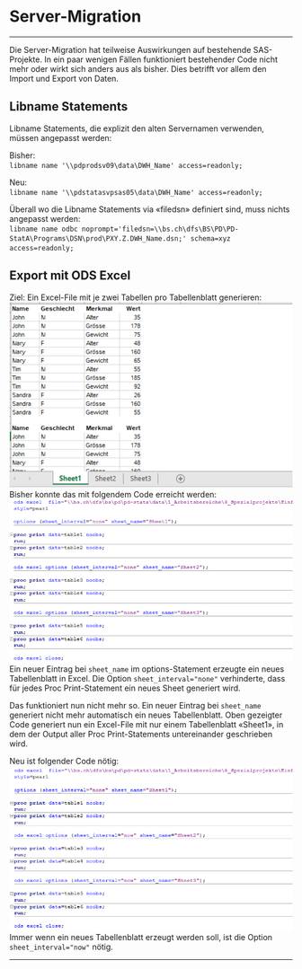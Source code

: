 Server-Migration
================

* * *

Die Server-Migration hat teilweise Auswirkungen auf bestehende SAS-Projekte. In ein paar wenigen Fällen funktioniert bestehender Code nicht mehr oder wirkt sich anders aus als bisher. Dies betrifft vor allem den Import und Export von Daten.

Libname Statements
------------------

Libname Statements, die explizit den alten Servernamen verwenden, müssen angepasst werden:

Bisher:  
`libname name '\\pdprodsv09\data\DWH_Name' access=readonly;`

Neu:  
`libname name '\\pdstatasvpsas05\data\DWH_Name' access=readonly;`

Überall wo die Libname Statements via «filedsn» definiert sind, muss nichts angepasst werden:  
`libname name odbc noprompt='filedsn=\\bs.ch\dfs\BS\PD\PD-StatA\Programs\DSN\prod\PXY.Z.DWH_Name.dsn;' schema=xyz access=readonly;`

Export mit ODS Excel
--------------------

Ziel: Ein Excel-File mit je zwei Tabellen pro Tabellenblatt generieren:  
![](img/server3.png)  
Bisher konnte das mit folgendem Code erreicht werden:  
![](img/server2.png)  
Ein neuer Eintrag bei `sheet_name` im options-Statement erzeugte ein neues Tabellenblatt in Excel. Die Option `sheet_interval="none"` verhinderte, dass für jedes Proc Print-Statement ein neues Sheet generiert wird.

Das funktioniert nun nicht mehr so. Ein neuer Eintrag bei `sheet_name` generiert nicht mehr automatisch ein neues Tabellenblatt. Oben gezeigter Code generiert nun ein Excel-File mit nur einem Tabellenblatt «Sheet1», in dem der Output aller Proc Print-Statements untereinander geschrieben wird.

Neu ist folgender Code nötig:  
![](img/server1.png)  
Immer wenn ein neues Tabellenblatt erzeugt werden soll, ist die Option `sheet_interval="now"` nötig.

* * *